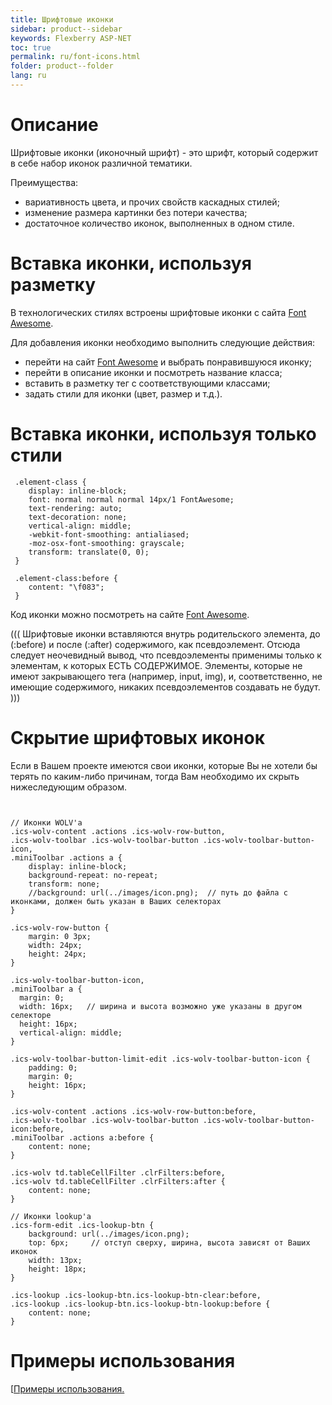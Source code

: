 ```yaml
---
title: Шрифтовые иконки
sidebar: product--sidebar
keywords: Flexberry ASP-NET
toc: true
permalink: ru/font-icons.html
folder: product--folder
lang: ru
---
```

# Описание
Шрифтовые иконки (иконочный шрифт) - это шрифт, который содержит в себе набор иконок различной тематики.


Преимущества:
* вариативность цвета, и прочих свойств каскадных стилей;
* изменение размера картинки без потери качества;
* достаточное количество иконок, выполненных в одном стиле.


# Вставка иконки, используя разметку

В технологических стилях встроены шрифтовые иконки с сайта [Font Awesome](http://fortawesome.github.io/Font-Awesome/icons/). 

Для добавления иконки необходимо выполнить следующие действия:
* перейти на сайт [Font Awesome](http://fortawesome.github.io/Font-Awesome/icons/) и выбрать понравившуюся иконку;
* перейти в описание иконки и посмотреть название класса;
* вставить в разметку тег с соответствующими классами;
* задать стили для иконки (цвет, размер и т.д.).

# Вставка иконки, используя только стили

```
 .element-class {
    display: inline-block;
    font: normal normal normal 14px/1 FontAwesome;
    text-rendering: auto;
    text-decoration: none;
    vertical-align: middle;
    -webkit-font-smoothing: antialiased;
    -moz-osx-font-smoothing: grayscale;
    transform: translate(0, 0);
 }

 .element-class:before {
    content: "\f083";
 }
```

Код иконки можно посмотреть на сайте [Font Awesome](http://fortawesome.github.io/Font-Awesome/icons/).


(((
<msg type=Important>Шрифтовые иконки вставляются внутрь родительского элемента, до (:before) и после (:after) содержимого, как псевдоэлемент. Отсюда следует неочевидный вывод, что псевдоэлементы применимы только к элементам, к которых ЕСТЬ СОДЕРЖИМОЕ. Элементы, которые не имеют закрывающего тега (например, input, img), и, соответственно, не имеющие содержимого, никаких псевдоэлементов создавать не будут.</msg> <br>
)))

# Скрытие шрифтовых иконок
Если в Вашем проекте имеются свои иконки, которые Вы не хотели бы терять по каким-либо причинам, тогда Вам необходимо их скрыть нижеследующим образом.

```


// Иконки WOLV'а
.ics-wolv-content .actions .ics-wolv-row-button,
.ics-wolv-toolbar .ics-wolv-toolbar-button .ics-wolv-toolbar-button-icon,
.miniToolbar .actions a {
    display: inline-block;
    background-repeat: no-repeat;
    transform: none;
    //background: url(../images/icon.png);  // путь до файла с иконками, должен быть указан в Ваших селекторах
}

.ics-wolv-row-button {
    margin: 0 3px;
    width: 24px;
    height: 24px;
}

.ics-wolv-toolbar-button-icon,
.miniToolbar a {
  margin: 0;
  width: 16px;   // ширина и высота возможно уже указаны в другом селекторе
  height: 16px;
  vertical-align: middle;
}

.ics-wolv-toolbar-button-limit-edit .ics-wolv-toolbar-button-icon {
    padding: 0;
    margin: 0;
    height: 16px;
}

.ics-wolv-content .actions .ics-wolv-row-button:before,
.ics-wolv-toolbar .ics-wolv-toolbar-button .ics-wolv-toolbar-button-icon:before,
.miniToolbar .actions a:before {
    content: none;
}

.ics-wolv td.tableCellFilter .clrFilters:before,
.ics-wolv td.tableCellFilter .clrFilters:after {
    content: none;
}

// Иконки lookup'а
.ics-form-edit .ics-lookup-btn {
    background: url(../images/icon.png);
    top: 6px;     // отступ сверху, ширина, высота зависят от Ваших иконок
    width: 13px;
    height: 18px;
}

.ics-lookup .ics-lookup-btn.ics-lookup-btn-clear:before, 
.ics-lookup .ics-lookup-btn.ics-lookup-btn-lookup:before {
    content: none;
}

```
# Примеры использования
[[Примеры использования.](http://fortawesome.github.io/Font-Awesome/examples/)

 

